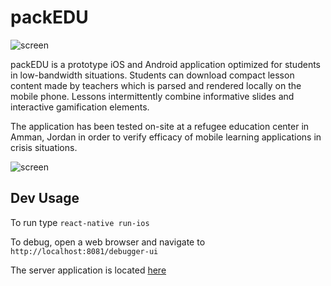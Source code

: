 # packEDU

![screen](/../pics/userTesting.jpg)

packEDU is a prototype iOS and Android application optimized for students in low-bandwidth situations. Students can download compact lesson content made by teachers which is parsed and rendered locally on the mobile phone. Lessons intermittently combine informative slides and interactive gamification elements.

The application has been tested on-site at a refugee education center in Amman, Jordan in order to verify efficacy of mobile learning applications in crisis situations.

![screen](/../pics/screens.jpg)

## Dev Usage

To run type `react-native run-ios`

To debug, open a web browser and navigate to `http://localhost:8081/debugger-ui`

The server application is located [here](https://github.com/iyor/dbEDU)
